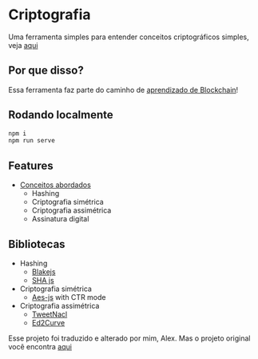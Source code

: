 # Criptografia

Uma ferramenta simples para entender conceitos criptográficos simples, veja [aqui](https://alextnetto.github.io/crypto/)

## Por que disso?

Essa ferramenta faz parte do caminho de [aprendizado de Blockchain](https://github.com/Alextnetto/blockchain-roadmap)!

## Rodando localmente

```bash
npm i
npm run serve
```

## Features

- [Conceitos abordados](docs/README.md)
  - Hashing
  - Criptografia simétrica
  - Criptografia assimétrica
  - Assinatura digital

## Bibliotecas

- Hashing
  - [Blakejs](https://www.npmjs.com/package/blakejs)
  - [SHA js](https://www.npmjs.com/package/sha.js)
- Criptografia simétrica
  - [Aes-js](https://www.npmjs.com/package/aes-js) with CTR mode
- Criptografia assimétrica
  - [TweetNacl](https://www.npmjs.com/package/tweetnacl)
  - [Ed2Curve](https://www.npmjs.com/package/ed2curve)

Esse projeto foi traduzido e alterado por mim, Alex. Mas o projeto original você encontra [aqui](https://github.com/Vishwas1/crypto)
